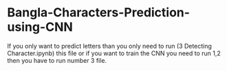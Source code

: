 # Bangla-Characters-Prediction-using-CNN

If you only want to predict letters than you only need to run (3  Detecting Character.ipynb) this file 
or if you want to train the CNN you need to run 1,2 then you have to run number 3  file.
